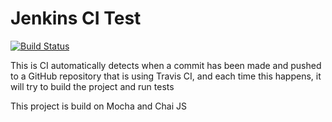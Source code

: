# Jenkins CI Test

[![Build Status](https://travis-ci.org/ganny26/substack.svg?branch=master)](https://travis-ci.org/ganny26/substack)

This is CI automatically detects when a commit has been made and pushed to a GitHub repository that is using Travis CI, and each time this happens, it will try to build the project and run tests

 This project is build on Mocha and Chai JS 

